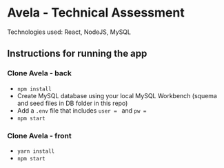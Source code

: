 # Avela - Technical Assessment

Technologies used: React, NodeJS, MySQL

## Instructions for running the app

### Clone Avela - back
* `npm install`
* Create MySQL database using your local MySQL Workbench (squema and seed files in DB folder in this repo)
* Add a `.env` file that includes `user = ` and `pw = `
* `npm start`

### Clone Avela - front
* `yarn install`
* `npm start`
